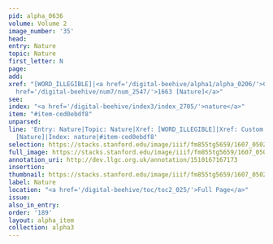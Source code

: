 ```yaml
---
pid: alpha_0636
volume: Volume 2
image_number: '35'
head:
entry: Nature
topic: Nature
first_letter: N
page:
add:
xref: "[WORD_ILLEGIBLE]|<a href='/digital-beehive/alpha1/alpha_0206/'>Custom</a>|<a
  href='/digital-beehive/num7/num_2547/'>1663 [Nature]</a>"
see:
index: "<a href='/digital-beehive/index3/index_2705/'>nature</a>"
item: "#item-ced0ebdf8"
unparsed:
line: 'Entry: Nature|Topic: Nature|Xref: [WORD_ILLEGIBLE]|Xref: Custom|Xref: 1663
  [Nature]|Index: nature|#item-ced0ebdf8'
selection: https://stacks.stanford.edu/image/iiif/fm855tg5659/1607_0502/335,2761,3010,509/full/0/default.jpg
full_image: https://stacks.stanford.edu/image/iiif/fm855tg5659/1607_0502/full/full/0/default.jpg
annotation_uri: http://dev.llgc.org.uk/annotation/1510167167173
insertion:
thumbnail: https://stacks.stanford.edu/image/iiif/fm855tg5659/1607_0502/335,2761,600,180/250,/0/default.jpg
label: Nature
location: "<a href='/digital-beehive/toc/toc2_025/'>Full Page</a>"
issue:
also_in_entry:
order: '189'
layout: alpha_item
collection: alpha3
---
```

